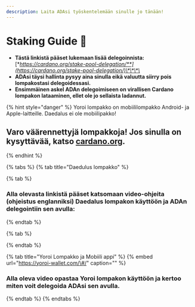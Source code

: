 ```yaml
---
description: Laita ADAsi työskentelemään sinulle jo tänään!
---
```


# Staking Guide 🚀

* **Tästä linkistä pääset lukemaan lisää delegoinnista:**  [**https://cardano.org/stake-pool-delegation/**](https://cardano.org/stake-pool-delegation/)\*\*\*\*
* **ADAsi täysi hallinta pysyy aina sinulla eikä valuutta siirry pois lompakostasi delegoidessasi.**
* **Ensimmäinen askel ADAn delegoimiseen on virallisen Cardano lompakon lataaminen, ellet ole jo sellaista ladannut.**

{% hint style="danger" %}
Yoroi lompakko on mobiililompakko Android- ja Apple-laitteille. Daedalus ei ole mobiilipakko!

## Varo väärennettyjä lompakkoja! Jos sinulla on kysyttävää, katso [cardano.org](https://cardano.org/stake-pool-delegation#wallets).
{% endhint %}

{% tabs %}
{% tab title="Daedulus lompakko" %}

{% tab %}
### Alla olevasta linkistä pääset katsomaan video-ohjeita \(ohjeistus englanniksi\) Daedalus lompakon käyttöön ja ADAn delegointiin sen avulla:
{% endtab %}

{% tab %}

{% endtab %}

{% tab title="Yoroi Lompakko ja Mobiili appi" %}
{% embed url="https://yoroi-wallet.com/\#/" caption="" %}

### Alla oleva video opastaa Yoroi lompakon käyttöön ja kertoo miten voit delegoida ADAsi sen avulla.
{% endtab %}
{% endtabs %}

